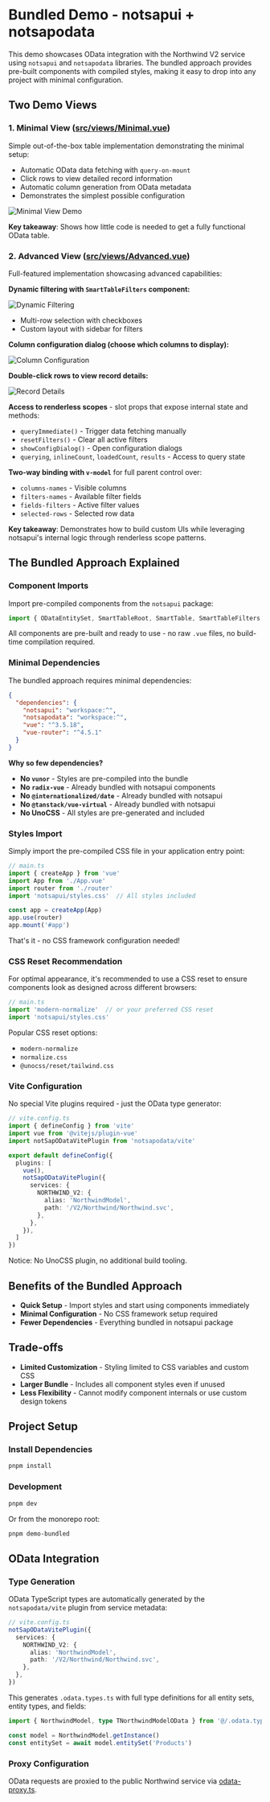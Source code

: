 # Bundled Demo - notsapui + notsapodata

This demo showcases OData integration with the Northwind V2 service using `notsapui` and `notsapodata` libraries. The bundled approach provides pre-built components with compiled styles, making it easy to drop into any project with minimal configuration.

## Two Demo Views

### 1. Minimal View ([src/views/Minimal.vue](src/views/Minimal.vue))

Simple out-of-the-box table implementation demonstrating the minimal setup:

- Automatic OData data fetching with `query-on-mount`
- Click rows to view detailed record information
- Automatic column generation from OData metadata
- Demonstrates the simplest possible configuration

<img src="../../docs/table-record.gif" alt="Minimal View Demo" />

**Key takeaway**: Shows how little code is needed to get a fully functional OData table.

### 2. Advanced View ([src/views/Advanced.vue](src/views/Advanced.vue))

Full-featured implementation showcasing advanced capabilities:

**Dynamic filtering with `SmartTableFilters` component:**

<img src="../../docs/adv-filters.gif" alt="Dynamic Filtering" />

- Multi-row selection with checkboxes
- Custom layout with sidebar for filters

**Column configuration dialog (choose which columns to display):**

<img src="../../docs/adv-columns.gif" alt="Column Configuration" />

**Double-click rows to view record details:**

<img src="../../docs/adv-record.gif" alt="Record Details" />

**Access to renderless scopes** - slot props that expose internal state and methods:
- `queryImmediate()` - Trigger data fetching manually
- `resetFilters()` - Clear all active filters
- `showConfigDialog()` - Open configuration dialogs
- `querying`, `inlineCount`, `loadedCount`, `results` - Access to query state

**Two-way binding with `v-model`** for full parent control over:
- `columns-names` - Visible columns
- `filters-names` - Available filter fields
- `fields-filters` - Active filter values
- `selected-rows` - Selected row data

**Key takeaway**: Demonstrates how to build custom UIs while leveraging notsapui's internal logic through renderless scope patterns.

## The Bundled Approach Explained

### Component Imports

Import pre-compiled components from the `notsapui` package:

```typescript
import { ODataEntitySet, SmartTableRoot, SmartTable, SmartTableFilters, SmartRecordDialog } from 'notsapui'
```

All components are pre-built and ready to use - no raw `.vue` files, no build-time compilation required.

### Minimal Dependencies

The bundled approach requires minimal dependencies:

```json
{
  "dependencies": {
    "notsapui": "workspace:^",
    "notsapodata": "workspace:^",
    "vue": "^3.5.18",
    "vue-router": "^4.5.1"
  }
}
```

**Why so few dependencies?**

- **No `vunor`** - Styles are pre-compiled into the bundle
- **No `radix-vue`** - Already bundled with notsapui components
- **No `@internationalized/date`** - Already bundled with notsapui
- **No `@tanstack/vue-virtual`** - Already bundled with notsapui
- **No UnoCSS** - All styles are pre-generated and included

### Styles Import

Simply import the pre-compiled CSS file in your application entry point:

```typescript
// main.ts
import { createApp } from 'vue'
import App from './App.vue'
import router from './router'
import 'notsapui/styles.css'  // All styles included

const app = createApp(App)
app.use(router)
app.mount('#app')
```

That's it - no CSS framework configuration needed!

### CSS Reset Recommendation

For optimal appearance, it's recommended to use a CSS reset to ensure components look as designed across different browsers:

```typescript
// main.ts
import 'modern-normalize'  // or your preferred CSS reset
import 'notsapui/styles.css'
```

Popular CSS reset options:
- `modern-normalize`
- `normalize.css`
- `@unocss/reset/tailwind.css`

### Vite Configuration

No special Vite plugins required - just the OData type generator:

```typescript
// vite.config.ts
import { defineConfig } from 'vite'
import vue from '@vitejs/plugin-vue'
import notSapODataVitePlugin from 'notsapodata/vite'

export default defineConfig({
  plugins: [
    vue(),
    notSapODataVitePlugin({
      services: {
        NORTHWIND_V2: {
          alias: 'NorthwindModel',
          path: '/V2/Northwind/Northwind.svc',
        },
      },
    }),
  ]
})
```

Notice: No UnoCSS plugin, no additional build tooling.

## Benefits of the Bundled Approach

- **Quick Setup** - Import styles and start using components immediately
- **Minimal Configuration** - No CSS framework setup required
- **Fewer Dependencies** - Everything bundled in notsapui package

## Trade-offs

- **Limited Customization** - Styling limited to CSS variables and custom CSS
- **Larger Bundle** - Includes all component styles even if unused
- **Less Flexibility** - Cannot modify component internals or use custom design tokens

## Project Setup

### Install Dependencies

```sh
pnpm install
```

### Development

```sh
pnpm dev
```

Or from the monorepo root:

```sh
pnpm demo-bundled
```

## OData Integration

### Type Generation

OData TypeScript types are automatically generated by the `notsapodata/vite` plugin from service metadata:

```typescript
// vite.config.ts
notSapODataVitePlugin({
  services: {
    NORTHWIND_V2: {
      alias: 'NorthwindModel',
      path: '/V2/Northwind/Northwind.svc',
    },
  },
})
```

This generates `.odata.types.ts` with full type definitions for all entity sets, entity types, and fields:

```typescript
import { NorthwindModel, type TNorthwindModelOData } from '@/.odata.types'

const model = NorthwindModel.getInstance()
const entitySet = await model.entitySet('Products')
```

### Proxy Configuration

OData requests are proxied to the public Northwind service via [odata-proxy.ts](odata-proxy.ts).

